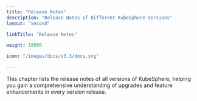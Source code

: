 ```yaml
---
title: "Release Notes"
description: "Release Notes of Different KubeSphere Versions"
layout: "second"

linkTitle: "Release Notes"

weight: 18000

icon: "/images/docs/v3.3/docs.svg"

---
```


This chapter lists the release notes of all versions of KubeSphere, helping you gain a comprehensive understanding of upgrades and feature enhancements in every version release.
